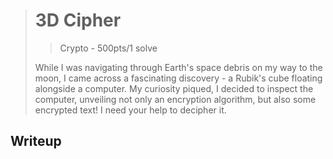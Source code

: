 > # 3D Cipher
> > Crypto - 500pts/1 solve
>
> While I was navigating through Earth's space debris on my way to the moon, I came across a fascinating discovery - a Rubik's cube floating alongside a computer. My curiosity piqued, I decided to inspect the computer, unveiling not only an encryption algorithm, but also some encrypted text! I need your help to decipher it.

## Writeup